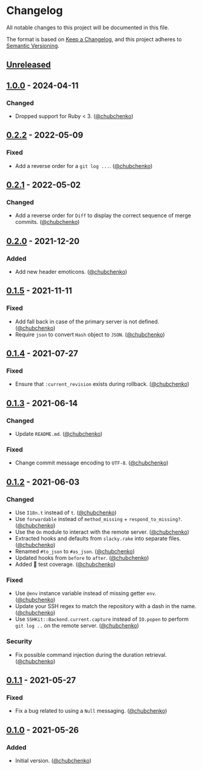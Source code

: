 # Changelog
All notable changes to this project will be documented in this file.

The format is based on [Keep a Changelog](https://keepachangelog.com/en/1.0.0/),
and this project adheres to [Semantic Versioning](https://semver.org/spec/v2.0.0.html).

## [Unreleased]

## [1.0.0] - 2024-04-11
### Changed
- Dropped support for Ruby < 3. ([@chubchenko][])

## [0.2.2] - 2022-05-09
### Fixed
- Add a reverse order for a `git log ...`. ([@chubchenko][])

## [0.2.1] - 2022-05-02
### Changed
- Add a reverse order for `Diff` to display the correct sequence of merge commits. ([@chubchenko][])

## [0.2.0] - 2021-12-20
### Added
- Add new header emoticons. ([@chubchenko][])

## [0.1.5] - 2021-11-11
### Fixed
- Add fall back in case of the primary server is not defined. ([@chubchenko][])
- Require `json` to convert `Hash` object to `JSON`. ([@chubchenko][])

## [0.1.4] - 2021-07-27
### Fixed
- Ensure that `:current_revision` exists during rollback. ([@chubchenko][])

## [0.1.3] - 2021-06-14
### Changed
- Update `README.md`. ([@chubchenko][])

### Fixed
- Change commit message encoding to `UTF-8`. ([@chubchenko][])

## [0.1.2] - 2021-06-03
### Changed
- Use `I18n.t` instead of `t`. ([@chubchenko][])
- Use `forwardable` instead of `method_missing` + `respond_to_missing?`. ([@chubchenko][])
- Use the `On` module to interact with the remote server. ([@chubchenko][])
- Extracted hooks and defaults from `slacky.rake` into separate files. ([@chubchenko][])
- Renamed `#to_json` to `#as_json`. ([@chubchenko][])
- Updated hooks from `before` to `after`. ([@chubchenko][])
- Added 💯 test coverage. ([@chubchenko][])

### Fixed
- Use `@env` instance variable instead of missing getter `env`. ([@chubchenko][])
- Update your SSH regex to match the repository with a dash in the name. ([@chubchenko][])
- Use `SSHKit::Backend.current.capture` instead of `IO.popen` to perform `git log ..` on the remote server. ([@chubchenko][])

### Security
- Fix possible command injection during the duration retrieval. ([@chubchenko][])

## [0.1.1] - 2021-05-27
### Fixed
- Fix a bug related to using a `Null` messaging. ([@chubchenko][])

## [0.1.0] - 2021-05-26
### Added
- Initial version. ([@chubchenko][])

[@chubchenko]: https://github.com/chubchenko
[Unreleased]: https://github.com/chubchenko/capistrano-slacky/compare/v1.0.0...HEAD
[1.0.0]: https://github.com/chubchenko/capistrano-slacky/compare/v0.2.2...v1.0.0
[0.2.2]: https://github.com/chubchenko/capistrano-slacky/compare/v0.2.1...v0.2.2
[0.2.1]: https://github.com/chubchenko/capistrano-slacky/compare/v0.2.0...v0.2.1
[0.2.0]: https://github.com/chubchenko/capistrano-slacky/compare/v0.1.5...v0.2.0
[0.1.5]: https://github.com/chubchenko/capistrano-slacky/compare/v0.1.4...v0.1.5
[0.1.4]: https://github.com/chubchenko/capistrano-slacky/compare/v0.1.3...v0.1.4
[0.1.3]: https://github.com/chubchenko/capistrano-slacky/compare/v0.1.2...v0.1.3
[0.1.2]: https://github.com/chubchenko/capistrano-slacky/compare/v0.1.1...v0.1.2
[0.1.1]: https://github.com/chubchenko/capistrano-slacky/compare/v0.1.0...v0.1.1
[0.1.0]: https://github.com/chubchenko/capistrano-slacky/releases/tag/v0.1.0
